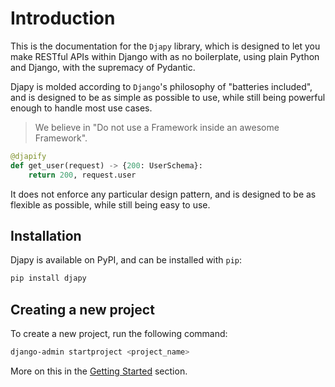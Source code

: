 # Introduction

This is the documentation for the `Djapy` library, which is designed to let you make RESTful APIs
within Django with as no boilerplate, using plain Python and Django, with the supremacy of Pydantic.

Djapy is molded according to `Django`'s philosophy of "batteries included", and is designed to
be as simple as possible to use, while still being powerful enough to handle most use cases.

> We believe in "Do not use a Framework inside an awesome Framework".

```python
@djapify
def get_user(request) -> {200: UserSchema}:
    return 200, request.user
```

It does not enforce any particular design pattern, and is designed to be as flexible as possible,
while still being easy to use.

## Installation

Djapy is available on PyPI, and can be installed with `pip`:

```bash
pip install djapy
```

## Creating a new project

To create a new project, run the following command:

```bash
django-admin startproject <project_name>
```

More on this in the [Getting Started](getting-started.md) section.